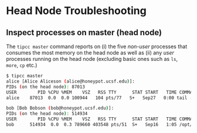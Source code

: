 # Head Node Troubleshooting

## Inspect processes on master (head node)

The `tipcc master` command reports on (i) the five _non-user_ processes that consumes the most memory on the head node as well as (ii) any _user_ processes running on the head node (excluding basic ones such as `ls`, `more`, `cp` etc.)
 
```sh
$ tipcc master
alice [Alice Aliceson (alice@honeypot.ucsf.edu)]:
PIDs (on the head node): 87013
USER        PID %CPU %MEM    VSZ   RSS TTY      STAT START   TIME COMMAND
alice    87013  0.0  0.0 100944   104 pts/77   S+   Sep27   0:00 tail -f pilot.minfi.R.out

bob [Bob Bobson (bob@honeypot.ucsf.edu)]:
PIDs (on the head node): 514934
USER        PID %CPU %MEM    VSZ   RSS TTY      STAT START   TIME COMMAND
bob      514934  0.0  0.3 789660 403548 pts/51  S+   Sep16   1:05 /opt/R/R-3.2.0/lib64/R/bin/exec/R
```
